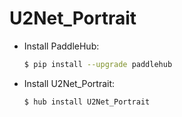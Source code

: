 # U2Net_Portrait
* Install PaddleHub: 

    ```bash
    $ pip install --upgrade paddlehub
    ```

* Install U2Net_Portrait: 

    ```bash
    $ hub install U2Net_Portrait
    ```
